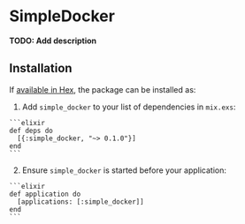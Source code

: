 # SimpleDocker

**TODO: Add description**

## Installation

If [available in Hex](https://hex.pm/docs/publish), the package can be installed as:

  1. Add `simple_docker` to your list of dependencies in `mix.exs`:

    ```elixir
    def deps do
      [{:simple_docker, "~> 0.1.0"}]
    end
    ```

  2. Ensure `simple_docker` is started before your application:

    ```elixir
    def application do
      [applications: [:simple_docker]]
    end
    ```

